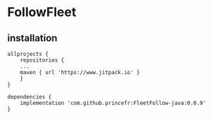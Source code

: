 # FollowFleet





## installation 


```
allprojects {
    repositories {
    ...
    maven { url 'https://www.jitpack.io' }
    }
}
```



```
dependencies {
    implementation 'com.github.princefr:FleetFollow-java:0.0.9'
}

```
